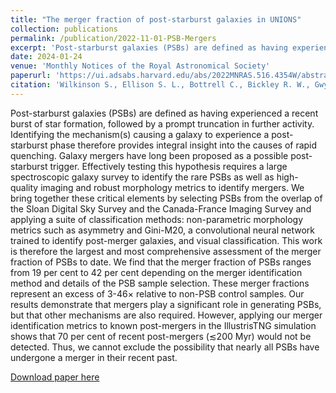 ```yaml
---
title: "The merger fraction of post-starburst galaxies in UNIONS"
collection: publications
permalink: /publication/2022-11-01-PSB-Mergers
excerpt: 'Post-starburst galaxies (PSBs) are defined as having experienced a recent burst of star formation, followed by a prompt truncation in further activity. Identifying the mechanism(s) causing a galaxy to experience a post-starburst phase therefore provides integral insight into the causes of rapid quenching. Galaxy mergers have long been proposed as a possible post-starburst trigger. Effectively testing this hypothesis requires a large spectroscopic galaxy survey to identify the rare PSBs as well as high-quality imaging and robust morphology metrics to identify mergers. We bring together these critical elements by selecting PSBs from the overlap of the Sloan Digital Sky Survey and the Canada-France Imaging Survey and applying a suite of classification methods: non-parametric morphology metrics such as asymmetry and Gini-M20, a convolutional neural network trained to identify post-merger galaxies, and visual classification. This work is therefore the largest and most comprehensive assessment of the merger fraction of PSBs to date. We find that the merger fraction of PSBs ranges from 19 per cent to 42 per cent depending on the merger identification method and details of the PSB sample selection. These merger fractions represent an excess of 3-46× relative to non-PSB control samples. Our results demonstrate that mergers play a significant role in generating PSBs, but that other mechanisms are also required. However, applying our merger identification metrics to known post-mergers in the IllustrisTNG simulation shows that 70 per cent of recent post-mergers (≲200 Myr) would not be detected. Thus, we cannot exclude the possibility that nearly all PSBs have undergone a merger in their recent past.'
date: 2024-01-24
venue: 'Monthly Notices of the Royal Astronomical Society'
paperurl: 'https://ui.adsabs.harvard.edu/abs/2022MNRAS.516.4354W/abstract'
citation: 'Wilkinson S., Ellison S. L., Bottrell C., Bickley R. W., Gwyn S., Cuillandre J.-C., and Wild V. (2022). The merger fraction of post-starburst galaxies in UNIONS. <i>MNRAS</i>. 516, 4354-4372'
---
```

Post-starburst galaxies (PSBs) are defined as having experienced a recent burst of star formation, followed by a prompt truncation in further activity. Identifying the mechanism(s) causing a galaxy to experience a post-starburst phase therefore provides integral insight into the causes of rapid quenching. Galaxy mergers have long been proposed as a possible post-starburst trigger. Effectively testing this hypothesis requires a large spectroscopic galaxy survey to identify the rare PSBs as well as high-quality imaging and robust morphology metrics to identify mergers. We bring together these critical elements by selecting PSBs from the overlap of the Sloan Digital Sky Survey and the Canada-France Imaging Survey and applying a suite of classification methods: non-parametric morphology metrics such as asymmetry and Gini-M20, a convolutional neural network trained to identify post-merger galaxies, and visual classification. This work is therefore the largest and most comprehensive assessment of the merger fraction of PSBs to date. We find that the merger fraction of PSBs ranges from 19 per cent to 42 per cent depending on the merger identification method and details of the PSB sample selection. These merger fractions represent an excess of 3-46× relative to non-PSB control samples. Our results demonstrate that mergers play a significant role in generating PSBs, but that other mechanisms are also required. However, applying our merger identification metrics to known post-mergers in the IllustrisTNG simulation shows that 70 per cent of recent post-mergers (≲200 Myr) would not be detected. Thus, we cannot exclude the possibility that nearly all PSBs have undergone a merger in their recent past.

[Download paper here](https://ui.adsabs.harvard.edu/abs/2022MNRAS.516.4354W/abstract)